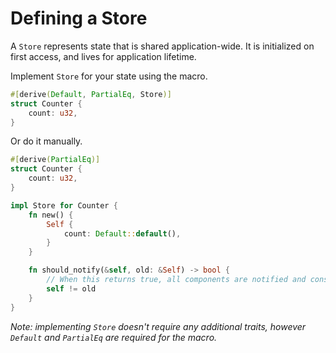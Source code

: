 # Defining a Store

A `Store` represents state that is shared application-wide. It is initialized on first access, and
lives for application lifetime.

Implement `Store` for your state using the macro.

```rust
#[derive(Default, PartialEq, Store)]
struct Counter {
    count: u32,
}
```

Or do it manually.

```rust
#[derive(PartialEq)]
struct Counter {
    count: u32,
}

impl Store for Counter {
    fn new() {
        Self {
            count: Default::default(),
        }
    }

    fn should_notify(&self, old: &Self) -> bool {
        // When this returns true, all components are notified and consequently re-render.
        self != old
    }
}
```

*Note: implementing `Store` doesn't require any additional traits, however `Default` and
`PartialEq` are required for the macro.*
